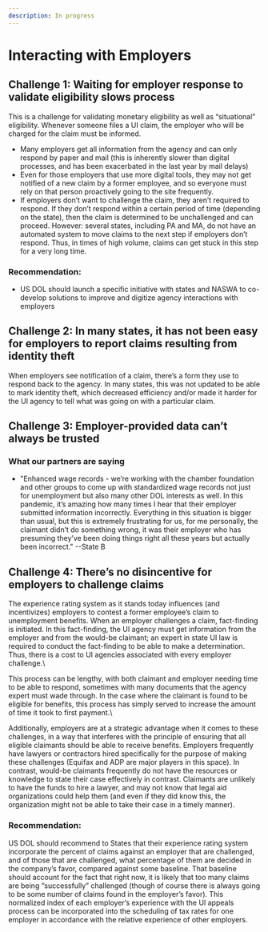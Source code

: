 ```yaml
---
description: In progress
---
```


# Interacting with Employers

## Challenge 1: Waiting for employer response to validate eligibility slows process

This is a challenge for validating monetary eligibility as well as “situational” eligibility. Whenever someone files a UI claim, the employer who will be charged for the claim must be informed. 

* Many employers get all information from the agency and can only respond by paper and mail (this is inherently slower than digital processes, and has been exacerbated in the last year by mail delays)
* Even for those employers that use more digital tools, they may not get notified of a new claim by a former employee, and so everyone must rely on that person proactively going to the site frequently. 
* If employers don’t want to challenge the claim, they aren’t required to respond. If they don’t respond within a certain period of time (depending on the state), then the claim is determined to be unchallenged and can proceed. However: several states, including PA and MA, do not have an automated system to move claims to the next step if employers don’t respond. Thus, in times of high volume, claims can get stuck in this step for a very long time.

### Recommendation:

* US DOL should launch a specific initiative with states and NASWA to co-develop solutions to improve and digitize agency interactions with employers

## Challenge 2: In many states, it has not been easy for employers to report claims resulting from identity theft

When employers see notification of a claim, there’s a form they use to respond back to the agency. In many states, this was not updated to be able to mark identity theft, which decreased efficiency and/or made it harder for the UI agency to tell what was going on with a particular claim.

## Challenge 3: Employer-provided data can’t always be trusted

### What our partners are saying

* "Enhanced wage records - we’re working with the chamber foundation and other groups to come up with standardized wage records not just for unemployment but also many other DOL interests as well. In this pandemic, it’s amazing how many times I hear that their employer submitted information incorrectly. Everything in this situation is bigger than usual, but this is extremely frustrating for us, for me personally, the claimant didn’t do something wrong, it was their employer who has presuming they’ve been doing things right all these years but actually been incorrect." --State B

## Challenge 4: There’s no disincentive for employers to challenge claims

The experience rating system as it stands today influences (and incentivizes) employers to contest a former employee’s claim to unemployment benefits. When an employer challenges a claim, fact-finding is initiated. In this fact-finding, the UI agency must get information from the employer and from the would-be claimant; an expert in state UI law is required to conduct the fact-finding to be able to make a determination. Thus, there is a cost to UI agencies associated with every employer challenge.\


This process can be lengthy, with both claimant and employer needing time to be able to respond, sometimes with many documents that the agency expert must wade through. In the case where the claimant is found to be eligible for benefits, this process has simply served to increase the amount of time it took to first payment.\


Additionally, employers are at a strategic advantage when it comes to these challenges, in a way that interferes with the principle of ensuring that all eligible claimants should be able to receive benefits. Employers frequently have lawyers or contractors hired specifically for the purpose of making these challenges (Equifax and ADP are major players in this space). In contrast, would-be claimants frequently do not have the resources or knowledge to state their case effectively in contrast. Claimants are unlikely to have the funds to hire a lawyer, and may not know that legal aid organizations could help them (and even if they did know this, the organization might not be able to take their case in a timely manner). 

### Recommendation: 

US DOL should recommend to States that their experience rating system incorporate the percent of claims against an employer that are challenged, and of those that are challenged, what percentage of them are decided in the company’s favor, compared against some baseline. That baseline should account for the fact that right now, it is likely that too many claims are being “successfully” challenged (though of course there is always going to be some number of claims found in the employer’s favor). This normalized index of each employer’s experience with the UI appeals process can be incorporated into the scheduling of tax rates for one employer in accordance with the relative experience of other employers.

